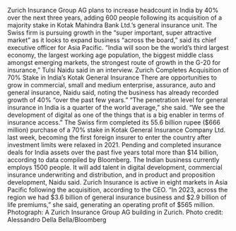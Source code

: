 Zurich Insurance Group AG plans to increase headcount in India by 40% over the next three years, adding 600 people following its acquisition of a majority stake in Kotak Mahindra Bank Ltd.’s general insurance unit.
The Swiss firm is pursuing growth in the “super important, super attractive market” as it looks to expand business “across the board,” said its chief executive officer for Asia Pacific.
“India will soon be the world’s third largest economy, the largest working age population, the biggest middle class amongst emerging markets, the strongest route of growth in the G-20 for insurance,” Tulsi Naidu said in an interview.
Zurich Completes Acquisition of 70% Stake in India’s Kotak General Insurance
There are opportunities to grow in commercial, small and medium enterprise, assurance, auto and general insurance, Naidu said, noting the business has already recorded growth of 40% “over the past few years.”
“The penetration level for general insurance in India is a quarter of the world average,” she said. “We see the development of digital as one of the things that is a big enabler in terms of insurance access.”
The Swiss firm completed its 55.6 billion rupee ($666 million) purchase of a 70% stake in Kotak General Insurance Company Ltd. last week, becoming the first foreign insurer to enter the country after investment limits were relaxed in 2021. Pending and completed insurance deals for India assets over the past five years total more than $14 billion, according to data compiled by Bloomberg.
The Indian business currently employs 1500 people. It will add talent in digital development, commercial insurance underwriting and distribution, and in product and proposition development, Naidu said.
Zurich Insurance is active in eight markets in Asia Pacific following the acquisition, according to the CEO. “In 2023, across the region we had $3.6 billion of general insurance business and $2.9 billion of life premiums,” she said, generating an operating profit of $565 million.
Photograph: A Zurich Insurance Group AG building in Zurich. Photo credit: Alessandro Della Bella/Bloomberg